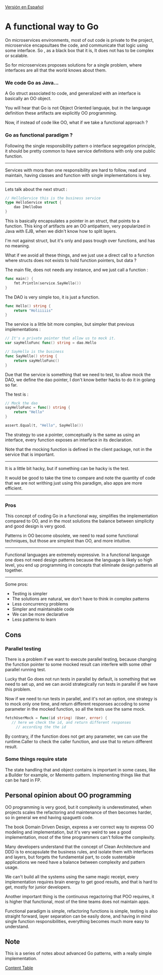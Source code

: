 [Versión en Español](README.md)

# A functional way to Go

On microservices environments, most of out code is private to the project, microservice encapsultaes the code, and communicate that logic using some interface. So , as a black box that it is, It does not has to be complex or scalable.

So for microservices proposes solutions for a single problem, where interfaces are all that the world knows about them.

### We code Go as Java...

A Go struct associated to code, and generalized with an interface is basically an OO object.

You will hear that Go is not Object Oriented languaje, but in the language definition these artifacts are explicitly OO programming.

Now, if instead of code like OO, what if we take a functional approach ?

### Go as functional paradigm ?

Following the single responsibility pattern o interface segregation principle, it should be pretty common to have service definitions with only one public function.

---

Services with mora than one responsibility are hard to follow, read and maintain, having classes and function with single implementations is key.

---

Lets talk about the next struct :

```go
// HelloService this is the business service
type HelloService struct {
	dao IHelloDao
}
```

This is basically encapsulates a pointer in an struct, that points to a function. This king of artifacts are an OO antipattern, very popularized in Java with EJB, when we didn't know how to split layers.

I'm not against struct, but it's only and pass trough over functions, and has no meaning.

What if we avoid all these things, and we just use a direct call to a function where structs does not exists to hold function pointers, but data ?

The main file, does not needs any instance, and we just call a function :

```go
func main() {
	fmt.Println(service.SayHello())
}
```

The DAO is very simple too, it is just a function.

```go
func Hello() string {
	return "Holiiiiis"
}
```

The service is a little bit more complex, but simpler that previous implementations :

```go
// It's a private pointer that allow us to mock it.
var sayHelloFunc func() string = dao.Hello

// SayHello is the business
func SayHello() string {
	return sayHelloFunc()
}
```

Due that the service is something that we need to test, to allow mock the DAO, we define the dao pointer, I don't know better hacks to do it in golang so far.

The test is :

```go
// Mock the dao
sayHelloFunc = func() string {
	return "Hello"
}

assert.Equal(t, "Hello", SayHello())
```

The strategy to use a pointer, comceptually is the same as using an interface, every function exposes an interface in its declaration.

Note that the mocking function is defined in the client package, not in the service that is important.

---

It is a little bit hacky, but if something can be hacky is the test.

It would be good to take the time to compare and note the quantity of code that we are not writhing just using this paradigm, also apps are more efficient.

---

### Pros

This concept of coding Go in a functional way, simplifies the implementation compared to OO, and in the most solutions the balance between simplicity and good design is very good.

Patterns in OO become obsolete, we need to read some functional techniques, but those are simplest than OO, and more intuitive.

---

Functional languages are extremely expressive. In a functional language one does not need design patterns because the language is likely so high level, you end up programming in concepts that eliminate design patterns all together.

---

Some pros:

- Testing is simpler
- The solutions are natural, we don't have to think in complex patterns
- Less concurrency problems
- Simpler and maintainable code
- We can be more declarative
- Less patterns to learn

## Cons

### Parallel testing

There is a problem if we want to execute parallel testing, because changing the function pointer to some mocked result can interfere with some other parallel running test.

Lucky that Go does not run tests in parallel by default, is something that we need to set up, and we can avoid strategically run tests in parallel if we have this problem.

Now if we need to run tests in parallel, and it's not an option, one strategy is to mock only one time, and return different responses accoding to some parameter in the mocked function, so all the tests use the same mock.

```go
fetchUserMock = func(id string) (User, error) {
   // here we check the id, and return different responses
	 // according the the id

```

By contrary, if the function does not get any parameter, we can use the runtime.Caller to check the caller function, and use that to return different result.

### Some things require state

The state handling that and object contains is important in some cases, like a Builder for example, or Memento pattern. Implementing things like that can be hard in FP.

## Personal opinion about OO programming

OO programming is very good, but it complexity is underestimated, when projects scales the refactoring and maintenance of then becomes harder, so in general we end having spaguetti code.

The book Domain Driven Design, express a ver correct way to express OO modeling and implementation, but it's very weird to see a good implementation, most of the time programmers can't follow the complexity.

Many developers understand that the concept of Clean Architecture and DDD is to encapsulate the business rules, and isolate them with interfaces and layers, but forgets the fundamental part, to code sustentable applications we need have a balance between complexity and pattern usage.

We can't build all the systems using the same magic receipt, every implementation requires brain energy to get good results, and that is hard to get, mostly for junior developers.

Another important thing is the continuous regactoring that POO requires, it is higher that functional, most of the time teams does not maintain apps.

Functional paradigm is simple, refactoring functions is simple, testing is also straight forward, layer separation can be easily done, and having in mind single function responsibilities, everything becomes much more easy to understand.

## Note

This is a series of notes about advanced Go patterns, with a really simple implementation.

[Content Table](../README_en.md)
